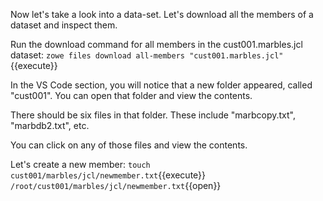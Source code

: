 Now let's take a look into a data-set.  Let's download all the members of a dataset and inspect them.

Run the download command for all members in the cust001.marbles.jcl dataset:
`zowe files download all-members "cust001.marbles.jcl"`{{execute}}

In the VS Code section, you will notice that a new folder appeared, called "cust001".  You can open that folder and view the contents.

There should be six files in that folder.  These include "marbcopy.txt", "marbdb2.txt", etc.

You can click on any of those files and view the contents.


Let's create a new member:
`touch cust001/marbles/jcl/newmember.txt`{{execute}}
`/root/cust001/marbles/jcl/newmember.txt`{{open}}